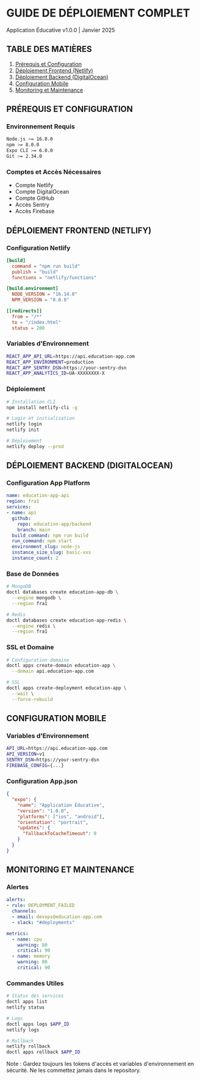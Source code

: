 # GUIDE DE DÉPLOIEMENT COMPLET
Application Éducative v1.0.0 | Janvier 2025

## TABLE DES MATIÈRES
1. [Prérequis et Configuration](#prérequis-et-configuration)
2. [Déploiement Frontend (Netlify)](#déploiement-frontend-netlify)
3. [Déploiement Backend (DigitalOcean)](#déploiement-backend-digitalocean)
4. [Configuration Mobile](#configuration-mobile)
5. [Monitoring et Maintenance](#monitoring-et-maintenance)

## PRÉREQUIS ET CONFIGURATION

### Environnement Requis
```bash
Node.js >= 16.0.0
npm >= 8.0.0
Expo CLI >= 6.0.0
Git >= 2.34.0
```

### Comptes et Accès Nécessaires
- Compte Netlify
- Compte DigitalOcean
- Compte GitHub
- Accès Sentry
- Accès Firebase

## DÉPLOIEMENT FRONTEND (NETLIFY)

### Configuration Netlify
```toml
[build]
  command = "npm run build"
  publish = "build"
  functions = "netlify/functions"

[build.environment]
  NODE_VERSION = "16.14.0"
  NPM_VERSION = "8.0.0"

[[redirects]]
  from = "/*"
  to = "/index.html"
  status = 200
```

### Variables d'Environnement
```bash
REACT_APP_API_URL=https://api.education-app.com
REACT_APP_ENVIRONMENT=production
REACT_APP_SENTRY_DSN=https://your-sentry-dsn
REACT_APP_ANALYTICS_ID=UA-XXXXXXXX-X
```

### Déploiement
```bash
# Installation CLI
npm install netlify-cli -g

# Login et initialisation
netlify login
netlify init

# Déploiement
netlify deploy --prod
```

## DÉPLOIEMENT BACKEND (DIGITALOCEAN)

### Configuration App Platform
```yaml
name: education-app-api
region: fra1
services:
- name: api
  github:
    repo: education-app/backend
    branch: main
  build_command: npm run build
  run_command: npm start
  environment_slug: node-js
  instance_size_slug: basic-xxs
  instance_count: 2
```

### Base de Données
```bash
# MongoDB
doctl databases create education-app-db \
  --engine mongodb \
  --region fra1

# Redis
doctl databases create education-app-redis \
  --engine redis \
  --region fra1
```

### SSL et Domaine
```bash
# Configuration domaine
doctl apps create-domain education-app \
  --domain api.education-app.com

# SSL
doctl apps create-deployment education-app \
  --wait \
  --force-rebuild
```

## CONFIGURATION MOBILE

### Variables d'Environnement
```bash
API_URL=https://api.education-app.com
API_VERSION=v1
SENTRY_DSN=https://your-sentry-dsn
FIREBASE_CONFIG={...}
```

### Configuration App.json
```json
{
  "expo": {
    "name": "Application Éducative",
    "version": "1.0.0",
    "platforms": ["ios", "android"],
    "orientation": "portrait",
    "updates": {
      "fallbackToCacheTimeout": 0
    }
  }
}
```

## MONITORING ET MAINTENANCE

### Alertes
```yaml
alerts:
- rule: DEPLOYMENT_FAILED
  channels:
  - email: devops@education-app.com
  - slack: "#deployments"

metrics:
  - name: cpu
    warning: 80
    critical: 90
  - name: memory
    warning: 80
    critical: 90
```

### Commandes Utiles
```bash
# Status des services
doctl apps list
netlify status

# Logs
doctl apps logs $APP_ID
netlify logs

# Rollback
netlify rollback
doctl apps rollback $APP_ID
```

Note : Gardez toujours les tokens d'accès et variables d'environnement en sécurité. Ne les commettez jamais dans le repository.
